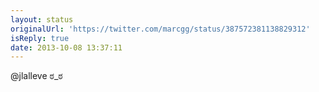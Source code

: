 ```yaml
---
layout: status
originalUrl: 'https://twitter.com/marcgg/status/387572381138829312'
isReply: true
date: 2013-10-08 13:37:11
---
```


@jlalleve ಠ_ಠ
